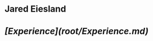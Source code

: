 # Jared Eiesland
<html>
  <Body>
    <h1><i>[Experience](root/Experience.md)</i></h1>
     
   </body>
  </html>
